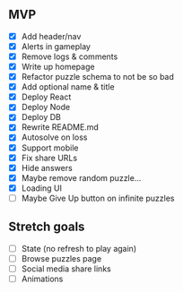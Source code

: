 ## MVP
- [x] Add header/nav
- [x] Alerts in gameplay
- [x] Remove logs & comments
- [x] Write up homepage
- [x] Refactor puzzle schema to not be so bad
- [x] Add optional name & title
- [x] Deploy React
- [x] Deploy Node
- [x] Deploy DB
- [x] Rewrite README.md
- [x] Autosolve on loss
- [x] Support mobile
- [x] Fix share URLs
- [x] Hide answers
- [x] Maybe remove random puzzle...
- [x] Loading UI
- [ ] Maybe Give Up button on infinite puzzles

## Stretch goals
- [ ] State (no refresh to play again)
- [ ] Browse puzzles page
- [ ] Social media share links
- [ ] Animations
